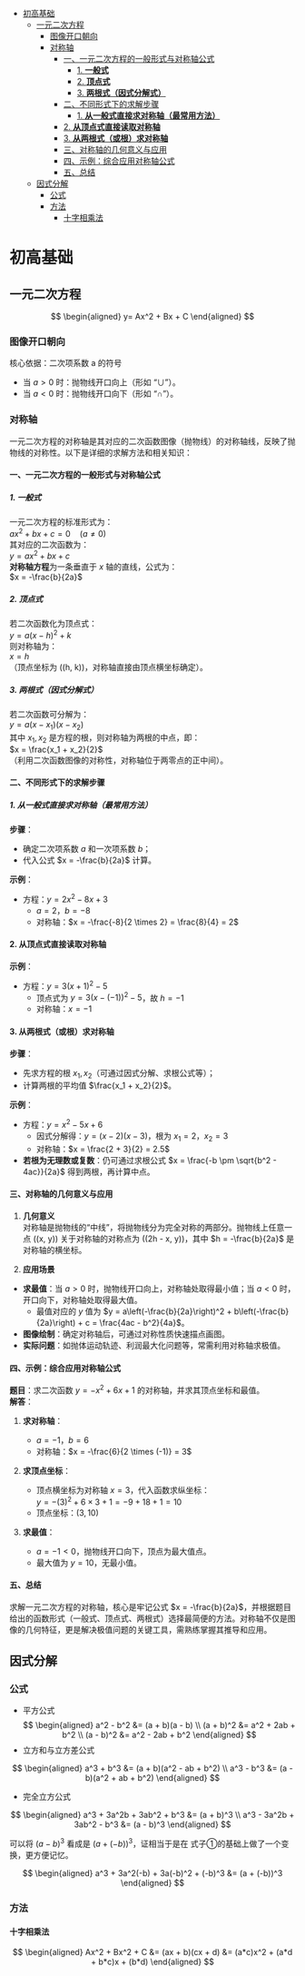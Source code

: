 - [初高基础](#初高基础)
  - [一元二次方程](#一元二次方程)
    - [图像开口朝向](#图像开口朝向)
    - [对称轴](#对称轴)
      - [一、一元二次方程的一般形式与对称轴公式](#一一元二次方程的一般形式与对称轴公式)
        - [1. **一般式**](#1-一般式)
        - [2. **顶点式**](#2-顶点式)
        - [3. **两根式（因式分解式）**](#3-两根式因式分解式)
      - [二、不同形式下的求解步骤](#二不同形式下的求解步骤)
        - [1. **从一般式直接求对称轴（最常用方法）**](#1-从一般式直接求对称轴最常用方法)
      - [2. **从顶点式直接读取对称轴**](#2-从顶点式直接读取对称轴)
      - [3. **从两根式（或根）求对称轴**](#3-从两根式或根求对称轴)
      - [三、对称轴的几何意义与应用](#三对称轴的几何意义与应用)
      - [四、示例：综合应用对称轴公式](#四示例综合应用对称轴公式)
      - [五、总结](#五总结)
  - [因式分解](#因式分解)
    - [公式](#公式)
    - [方法](#方法)
      - [十字相乘法](#十字相乘法)



# 初高基础
## 一元二次方程
$$
\begin{aligned}
y= Ax^2 + Bx + C
\end{aligned}
$$
### 图像开口朝向
核心依据：二次项系数 a 的符号
- 当 $a>0$ 时：抛物线开口向上（形如 “∪”）。
- 当 $a<0$ 时：抛物线开口向下（形如 “∩”）。

### 对称轴

一元二次方程的对称轴是其对应的二次函数图像（抛物线）的对称轴线，反映了抛物线的对称性。以下是详细的求解方法和相关知识：


#### 一、一元二次方程的一般形式与对称轴公式
##### 1. **一般式**  
一元二次方程的标准形式为：  
$ax^2 + bx + c = 0 \quad (a \neq 0)$  
其对应的二次函数为：  
$y = ax^2 + bx + c$  
**对称轴方程**为一条垂直于 $x$ 轴的直线，公式为：  
$x = -\frac{b}{2a}$  

##### 2. **顶点式**  
若二次函数化为顶点式：  
$y = a(x - h)^2 + k$  
则对称轴为：  
$x = h$  
（顶点坐标为 \((h, k)\)，对称轴直接由顶点横坐标确定）。

##### 3. **两根式（因式分解式）**  
若二次函数可分解为：  
$y = a(x - x_1)(x - x_2)$  
其中 $x_1, x_2$ 是方程的根，则对称轴为两根的中点，即：  
$x = \frac{x_1 + x_2}{2}$  
（利用二次函数图像的对称性，对称轴位于两零点的正中间）。


#### 二、不同形式下的求解步骤
##### 1. **从一般式直接求对称轴（最常用方法）**  
**步骤**：  
- 确定二次项系数 $a$ 和一次项系数 $b$；  
- 代入公式 $x = -\frac{b}{2a}$ 计算。  

**示例**：  
- 方程：$y = 2x^2 - 8x + 3$  
  - $a = 2$，$b = -8$  
  - 对称轴：$x = -\frac{-8}{2 \times 2} = \frac{8}{4} = 2$  

#### 2. **从顶点式直接读取对称轴**  
**示例**：  
- 方程：$y = 3(x + 1)^2 - 5$  
  - 顶点式为 $y = 3(x - (-1))^2 - 5$，故 $h = -1$  
  - 对称轴：$x = -1$  

#### 3. **从两根式（或根）求对称轴**  
**步骤**：  
- 先求方程的根 $x_1, x_2$（可通过因式分解、求根公式等）；  
- 计算两根的平均值 $\frac{x_1 + x_2}{2}$。  

**示例**：  
- 方程：$y = x^2 - 5x + 6$  
  - 因式分解得：$y = (x - 2)(x - 3)$，根为 $x_1 = 2$，$x_2 = 3$  
  - 对称轴：$x = \frac{2 + 3}{2} = 2.5$  
- **若根为无理数或复数**：仍可通过求根公式 $x = \frac{-b \pm \sqrt{b^2 - 4ac}}{2a}$ 得到两根，再计算中点。  


#### 三、对称轴的几何意义与应用
1. **几何意义**  
对称轴是抛物线的“中线”，将抛物线分为完全对称的两部分。抛物线上任意一点 \((x, y)\) 关于对称轴的对称点为 \((2h - x, y)\)，其中 $h = -\frac{b}{2a}$ 是对称轴的横坐标。

2. **应用场景**  
- **求最值**：当 $a > 0$ 时，抛物线开口向上，对称轴处取得最小值；当 $a < 0$ 时，开口向下，对称轴处取得最大值。  
  - 最值对应的 $y$ 值为 $y = a\left(-\frac{b}{2a}\right)^2 + b\left(-\frac{b}{2a}\right) + c = \frac{4ac - b^2}{4a}$。  
- **图像绘制**：确定对称轴后，可通过对称性质快速描点画图。  
- **实际问题**：如抛体运动轨迹、利润最大化问题等，常需利用对称轴求极值。  


#### 四、示例：综合应用对称轴公式
**题目**：求二次函数 $y = -x^2 + 6x + 1$ 的对称轴，并求其顶点坐标和最值。  
**解答**：  
1. **求对称轴**：  
   - $a = -1$，$b = 6$  
   - 对称轴：$x = -\frac{6}{2 \times (-1)} = 3$  

2. **求顶点坐标**：  
   - 顶点横坐标为对称轴 $x = 3$，代入函数求纵坐标：  
     $y = -(3)^2 + 6 \times 3 + 1 = -9 + 18 + 1 = 10$  
   - 顶点坐标：$(3, 10)$  

3. **求最值**：  
   - $a = -1 < 0$，抛物线开口向下，顶点为最大值点。  
   - 最大值为 $y = 10$，无最小值。  


#### 五、总结
求解一元二次方程的对称轴，核心是牢记公式 $x = -\frac{b}{2a}$，并根据题目给出的函数形式（一般式、顶点式、两根式）选择最简便的方法。对称轴不仅是图像的几何特征，更是解决极值问题的关键工具，需熟练掌握其推导和应用。



## 因式分解

### 公式
- 平方公式
$$
\begin{aligned}
a^2 - b^2  &= (a + b)(a - b)  \\
(a + b)^2 &=  a^2 + 2ab + b^2 \\
(a - b)^2 &= a^2 - 2ab + b^2 
\end{aligned}
$$
- 立方和与立方差公式

$$
\begin{aligned}
a^3 + b^3 &= (a + b)(a^2 - ab + b^2) \\
a^3 - b^3 &= (a - b)(a^2 + ab + b^2)
\end{aligned}
$$
- 完全立方公式

$$
\begin{aligned}
a^3 + 3a^2b + 3ab^2 + b^3 &= (a + b)^3 \\
a^3 - 3a^2b + 3ab^2 - b^3 &= (a - b)^3
\end{aligned}
$$

可以将 $(a-b)^3$ 看成是 $(a+(-b))^3$，证相当于是在 式子①的基础上做了一个变换，更方便记忆。


$$
\begin{aligned}
a^3 + 3a^2(-b) + 3a(-b)^2 + (-b)^3 &= (a + (-b))^3
\end{aligned}
$$

### 方法

#### 十字相乘法

$$
\begin{aligned}
Ax^2 + Bx^2 + C &= (ax + b)(cx + d) &= (a*c)x^2 + (a*d + b*c)x + (b*d)
\end{aligned}
$$
